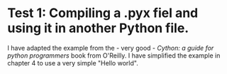 # Test 1: Compiling a .pyx fiel and using it in another Python file.

I have adapted the example from the - very good - _Cython: a guide for python programmers_ book from O'Reilly. I have simplified the example in chapter 4 to use a very simple "Hello world".

